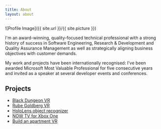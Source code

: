```yaml
---
title: About
layout: about
---
```

![Profile Image]({{ site.url }}/{{ site.picture }})

<p>I'm an award-winning, quality-focused technical professional with a strong history of success in Software Engineering, Research & Development and Quality Assurance Management as well as strategically aligning business objectives with customer demands.</p>

<p>My work and projects have been internationally recognised: I've been awarded Microsoft Most Valuable Professional for five consecutive years and invited as a speaker at several developer events and conferences.<p>

<h2>Projects</h2>

<ul>
	<li><a href="https://youtu.be/qMDZpuavwaM" target= "_blank">Black Dungeon VR</a></li>
	<li><a href="https://github.com/davidezordan/RubeGoldberg" target= "_blank">Rube Goldberg VR</a></li>
	<li><a href="https://github.com/davidezordan/CognitiveServicesSamples" target="_blank">HoloLens object recognizer</a></li>
	<li><a href="https://www.nowtv.com/devices/xboxone" target="_blank">NOW TV for Xbox One</a></li>
	<li><a href="https://github.com/davidezordan/Build-an-apartment" target="_blank">Build an apartment VR</a></li>
</ul>
